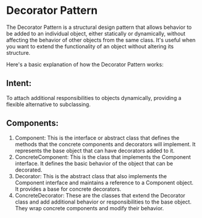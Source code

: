 # Decorator Pattern

The Decorator Pattern is a structural design pattern that allows behavior to be added to an individual object,
either statically or dynamically, without affecting the behavior of other objects from the same class.
It's useful when you want to extend the functionality of an object without altering its structure.

Here's a basic explanation of how the Decorator Pattern works:

## Intent:

To attach additional responsibilities to objects dynamically, providing a flexible alternative to subclassing.

## Components:

1. Component: This is the interface or abstract class that defines the methods that the concrete components and
   decorators
   will implement. It represents the base object that can have decorators added to it.
2. ConcreteComponent: This is the class that implements the Component interface. It defines the basic behavior of the
   object that can be decorated.
3. Decorator: This is the abstract class that also implements the Component interface and maintains a reference to
   a Component object. It provides a base for concrete decorators.
4. ConcreteDecorator: These are the classes that extend the Decorator class and add additional behavior or
   responsibilities to the base object. They wrap concrete components and modify their behavior.